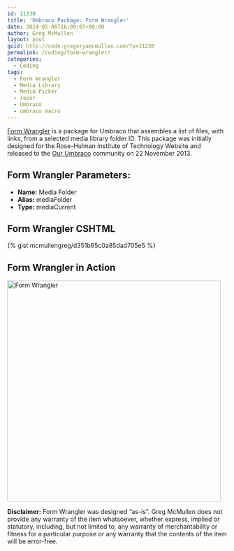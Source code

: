 ```yaml
---
id: 11230
title: 'Umbraco Package: Form Wrangler'
date: 2014-05-06T16:09:07+00:00
author: Greg McMullen
layout: post
guid: http://code.gregoryamcmullen.com/?p=11230
permalink: /coding/form-wrangler/
categories:
  - Coding
tags:
  - Form Wrangler
  - Media Library
  - Media Picker
  - razor
  - Umbraco
  - umbraco macro
---
```

[Form Wrangler](http://our.umbraco.org/projects/collaboration/form-wrangler) is a package for Umbraco that assembles a list of files, with links, from a selected media library folder ID. This package was initially designed for the Rose-Hulman Institute of Technology Website and released to the [Our Umbraco](http://our.umbraco.org) community on 22 November 2013.

## Form Wrangler Parameters:

  * **Name:** Media Folder
  * **Alias:** mediaFolder
  * **Type:** mediaCurrent

## Form Wrangler CSHTML

{% gist mcmullengreg/d351b65c0a85dad705e5 %}

## Form Wrangler in Action

<img class="aligncenter size-full wp-image-12653" src="http://gregoryamcmullen.com/wp-content/uploads/2014/05/635207573876744205_FormWrangler.jpg" alt="Form Wrangler" width="489" height="507" srcset="http://wp.gregoryamcmullen.com/wp-content/uploads/2014/05/635207573876744205_FormWrangler-289x300.jpg 289w, http://wp.gregoryamcmullen.com/wp-content/uploads/2014/05/635207573876744205_FormWrangler.jpg 489w" sizes="(max-width: 489px) 100vw, 489px" />
  
**Disclaimer:** Form Wrangler was designed &#8220;as-is&#8221;. Greg McMullen does not provide any warranty of the item whatsoever, whether express, implied or statutory, including, but not limited to, any warranty of merchantability or fitness for a particular purpose or any warranty that the contents of the item will be error-free.